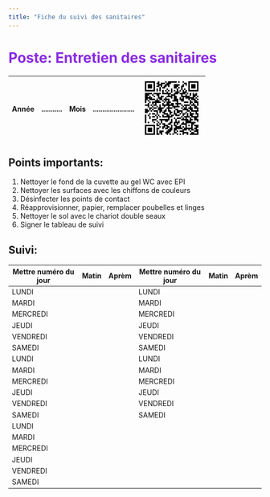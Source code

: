 ```yaml
---
title: "Fiche du suivi des sanitaires"
---
```


<span style="color:BlueViolet">

# Poste: Entretien des sanitaires

</span>


<div align="right">

| Année |...........|Mois|......................|![qr_Sanitaires](notes/pieces_jointes/images/i_codeBarres/i_codeQR/qr_Sanitaires.jpg)|
|---|---|---|---|---|

</div>

## Points importants:
1. Nettoyer le fond de la cuvette au gel WC avec EPI
2. Nettoyer les surfaces avec les chiffons de couleurs
3. Désinfecter les points de contact
4. Réapprovisionner, papier, remplacer poubelles et linges
5. Nettoyer le sol avec le chariot double seaux
6. Signer le tableau de suivi
## Suivi:

<div align="center">

|Mettre numéro du jour|Matin|Aprèm|Mettre numéro du jour|Matin|Aprèm|
|---|---|---|---|---|---|
|LUNDI|||LUNDI|||
|MARDI|||MARDI|||
|MERCREDI|||MERCREDI|||
|JEUDI|||JEUDI|||
|VENDREDI|||VENDREDI|||
|SAMEDI|||SAMEDI|||
|LUNDI|||LUNDI|||
|MARDI|||MARDI|||
|MERCREDI|||MERCREDI|||
|JEUDI|||JEUDI|||
|VENDREDI|||VENDREDI|||
|SAMEDI|||SAMEDI|||
|LUNDI||||||
|MARDI||||||
|MERCREDI||||||
|JEUDI||||||
|VENDREDI||||||
|SAMEDI||||||

</div>








